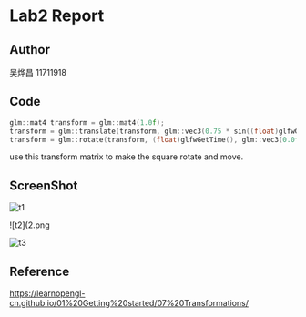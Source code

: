 # Lab2 Report

## Author

吴烨昌 11711918

## Code
``` cpp
glm::mat4 transform = glm::mat4(1.0f); 
transform = glm::translate(transform, glm::vec3(0.75 * sin((float)glfwGetTime()), 0.75 * cos((float)glfwGetTime()), 0.0f));
transform = glm::rotate(transform, (float)glfwGetTime(), glm::vec3(0.0f, 0.0f, 0.8f));
```
use this transform matrix to make the square rotate and move.

## ScreenShot

![t1](1.png)

![t2](2.png

![t3](3.png)

## Reference
https://learnopengl-cn.github.io/01%20Getting%20started/07%20Transformations/
